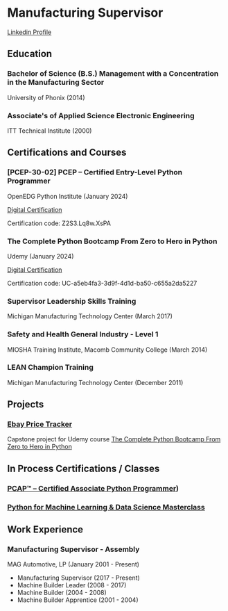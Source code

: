 # Manufacturing Supervisor

[Linkedin Profile](https://www.linkedin.com/in/aricvantroostenberghe/)

## Education

### Bachelor of Science (B.S.) Management with a Concentration in the Manufacturing Sector
University of Phonix (2014)

### Associate's of Applied Science Electronic Engineering
ITT Technical Institute (2000)

## Certifications and Courses

### [PCEP-30-02] PCEP – Certified Entry-Level Python Programmer
OpenEDG Python Institute (January 2024)

[Digital Certification](https://verify.openedg.org/?id=Z2S3.Lq8w.XsPA)

Certification code: Z2S3.Lq8w.XsPA

### The Complete Python Bootcamp From Zero to Hero in Python
Udemy (January 2024)

[Digital Certification](https://www.udemy.com/certificate/UC-a5eb4fa3-3d9f-4d1d-ba50-c655a2da5227/)

Certification code: UC-a5eb4fa3-3d9f-4d1d-ba50-c655a2da5227

### Supervisor Leadership Skills Training
Michigan Manufacturing Technology Center (March 2017)

### Safety and Health General Industry - Level 1
MIOSHA Training Institute, Macomb Community College (March 2014)

### LEAN Champion Training
Michigan Manufacturing Technology Center (December 2011)

## Projects

### [Ebay Price Tracker](https://github.com/AricVt/Ebay-Price-Tracker)
Capstone project for Udemy course [The Complete Python Bootcamp From Zero to Hero in Python](https://www.udemy.com/course/complete-python-bootcamp/)

## In Process Certifications / Classes

### [PCAP™ – Certified Associate Python Programmer](https://pythoninstitute.org/pcap))

### [Python for Machine Learning & Data Science Masterclass](https://www.udemy.com/course/python-for-machine-learning-data-science-masterclass/?kw=python+for+machin&src=sac)

## Work Experience

### Manufacturing Supervisor - Assembly
MAG Automotive, LP (January 2001 - Present)
- Manufacturing Supervisor (2017 - Present)
- Machine Builder Leader (2008 - 2017)
- Machine Builder (2004 - 2008)
- Machine Builder Apprentice (2001 - 2004)



<!--
**AricVt/AricVt** is a ✨ _special_ ✨ repository because its `README.md` (this file) appears on your GitHub profile.

Here are some ideas to get you started:

- 🔭 I’m currently working on ...
- 🌱 I’m currently learning ...
- 👯 I’m looking to collaborate on ...
- 🤔 I’m looking for help with ...
- 💬 Ask me about ...
- 📫 How to reach me: ...
- 😄 Pronouns: ...
- ⚡ Fun fact: ...
-->
